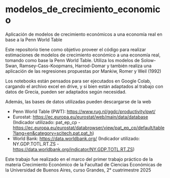 # modelos_de_crecimiento_economico
Aplicación de modelos de crecimiento económicos a una economía real en base a la Penn World Table

Este repositorio tiene como objetivo proveer el código para realizar estimaciones de modelos de crecimiento económico a una economía real, tomando como base la Penn World Table. 
Utiliza los modelos de Solow-Swan, Ramsey-Cass-Koopmans, Harrod-Domar y también realiza una aplicación de las regresiones propuestas por Mankiw, Romer y Weil (1992)

Los notebooks están pensados para ser ejecutados en Google Colab, cargando el archivo excel en drive, y si bien están adaptados al trabajo con datos de Grecia, pueden ser adaptados según necesidad.

Además, las bases de datos utilizadas pueden descargarse de la web
- Penn World Table (PWT): https://www.rug.nl/ggdc/productivity/pwt/ 
- Eurostat: https://ec.europa.eu/eurostat/web/main/data/database
  (Indicador utilizado: pat_ep_cp - https://ec.europa.eu/eurostat/databrowser/view/pat_ep_cp/default/table?lang=en&category=scitech.pat.pat_h)
- World Bank: https://data.worldbank.org/
  (Indicador utilizado: NY.GDP.TOTL.RT.ZS - https://data.worldbank.org/indicator/NY.GDP.TOTL.RT.ZS)


Este trabajo fue realizado en el marco del primer trabajo práctico de la materia Crecimiento Económico de la Facultad de Ciencias Económicas de la Universidad de Buenos Aires, curso Grandes, 2° cuatrimestre 2025
